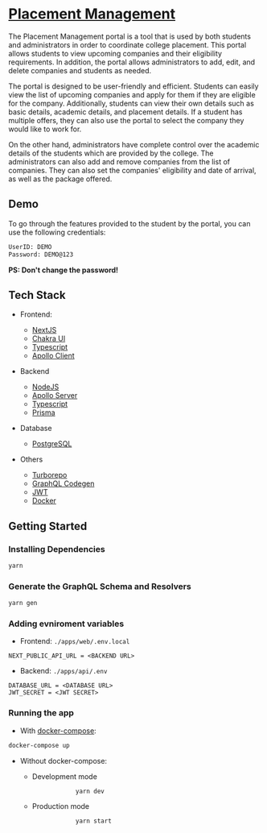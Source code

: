 # [Placement Management](https://placement-management.vercel.app/)

The Placement Management portal is a tool that is used by both students and administrators in order to coordinate college placement. This portal allows students to view upcoming companies and their eligibility requirements. In addition, the portal allows administrators to add, edit, and delete companies and students as needed.

The portal is designed to be user-friendly and efficient. Students can easily view the list of upcoming companies and apply for them if they are eligible for the company. Additionally, students can view their own details such as basic details, academic details, and placement details. If a student has multiple offers, they can also use the portal to select the company they would like to work for.

On the other hand, administrators have complete control over the academic details of the students which are provided by the college. The administrators can also add and remove companies from the list of companies. They can also set the companies' eligibility and date of arrival, as well as the package offered.

## Demo

To go through the features provided to the student by the portal, you can use the following credentials:

```txt
UserID: DEMO
Password: DEMO@123
```

**PS: Don't change the password!**

## Tech Stack

-   Frontend:

    -   [NextJS](https://nextjs.org/)
    -   [Chakra UI](https://chakra-ui.com/)
    -   [Typescript](https://www.typescriptlang.org/)
    -   [Apollo Client](https://www.apollographql.com/docs/react/)

-   Backend

    -   [NodeJS](https://nodejs.org/)
    -   [Apollo Server](https://www.apollographql.com/)
    -   [Typescript](https://www.typescriptlang.org/)
    -   [Prisma](https://www.prisma.io/)

-   Database

    -   [PostgreSQL](https://www.postgresql.org/)

-   Others
    -   [Turborepo](https://turborepo.org/)
    -   [GraphQL Codegen](https://www.graphql-code-generator.com/)
    -   [JWT](https://jwt.io/)
    -   [Docker](https://www.docker.com/)

## Getting Started

### Installing Dependencies

```bash
yarn
```

### Generate the GraphQL Schema and Resolvers

```bash
yarn gen
```

### Adding evniroment variables

-   Frontend: `./apps/web/.env.local`

```.env
NEXT_PUBLIC_API_URL = <BACKEND URL>
```

-   Backend: `./apps/api/.env`

```.env
DATABASE_URL = <DATABASE URL>
JWT_SECRET = <JWT SECRET>
```

### Running the app

-   With [docker-compose](https://docs.docker.com/compose/):

```bash
docker-compose up
```

-   Without docker-compose:

    -   Development mode

        ```bash
                    yarn dev
        ```

    -   Production mode

        ```bash
                    yarn start
        ```
